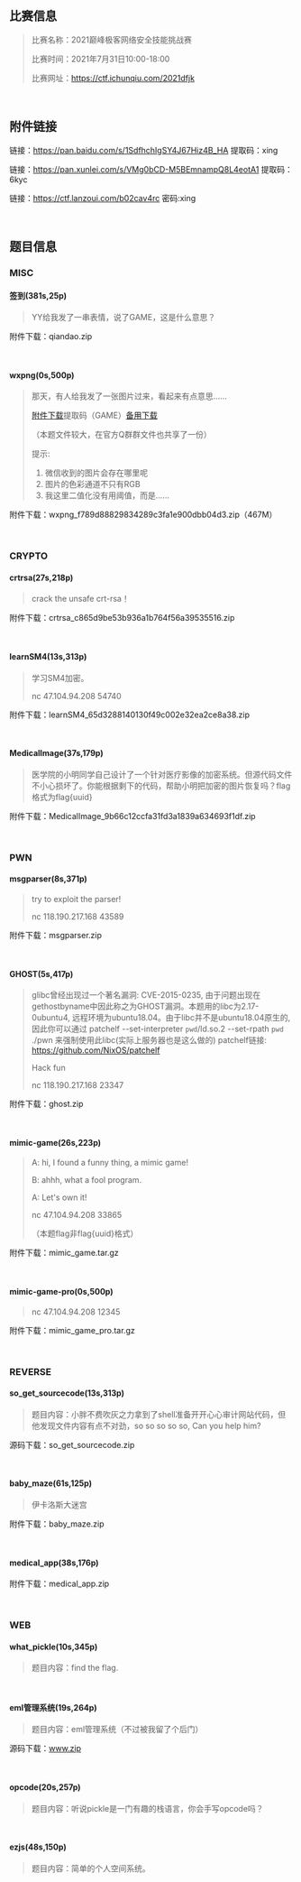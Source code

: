 ## 比赛信息

> 比赛名称：2021巅峰极客网络安全技能挑战赛
>
> 比赛时间：2021年7月31日10:00-18:00
>
> 比赛网址：https://ctf.ichunqiu.com/2021dfjk

<br/>

## 附件链接

链接：https://pan.baidu.com/s/1SdfhchIgSY4J67Hiz4B_HA 提取码：xing

链接：https://pan.xunlei.com/s/VMg0bCD-M5BEmnampQ8L4eotA1 提取码：6kyc

链接：https://ctf.lanzoui.com/b02cav4rc 密码:xing

<br/>

## 题目信息

### MISC

#### 签到(381s,25p)

> YY给我发了一串表情，说了GAME，这是什么意思？

附件下载：qiandao.zip

<br/>

#### wxpng(0s,500p)

> 那天，有人给我发了一张图片过来，看起来有点意思……
>
> [附件下载](https://pan.baidu.com/s/1AhPUST3zjR9rwv3SZ9n4mw)提取码（GAME）[备用下载](https://share.weiyun.com/AQzpeDpF)
>
> （本题文件较大，在官方Q群群文件也共享了一份）
>
> 提示:
>
> 1. 微信收到的图片会存在哪里呢 
> 2. 图片的色彩通道不只有RGB
> 3. 我这里二值化没有用阈值，而是……

附件下载：wxpng_f789d88829834289c3fa1e900dbb04d3.zip（467M）

<br/>

### CRYPTO

#### crtrsa(27s,218p)

> crack the unsafe crt-rsa！

附件下载：crtrsa_c865d9be53b936a1b764f56a39535516.zip

<br/>

#### learnSM4(13s,313p)

> 学习SM4加密。
>
> nc 47.104.94.208 54740

附件下载：learnSM4_65d3288140130f49c002e32ea2ce8a38.zip

<br/>

#### MedicalImage(37s,179p)

> 医学院的小明同学自己设计了一个针对医疗影像的加密系统。但源代码文件不小心损坏了。你能根据剩下的代码，帮助小明把加密的图片恢复吗？flag格式为flag{uuid}

附件下载：MedicalImage_9b66c12ccfa31fd3a1839a634693f1df.zip

<br/>

### PWN

#### msgparser(8s,371p)

> try to exploit the parser!
>
> nc 118.190.217.168 43589

附件下载：msgparser.zip

<br/>

#### GHOST(5s,417p)

> glibc曾经出现过一个著名漏洞: CVE-2015-0235, 由于问题出现在gethostbyname中因此称之为GHOST漏洞。本题用的libc为2.17-0ubuntu4, 远程环境为ubuntu18.04。由于libc并不是ubuntu18.04原生的, 因此你可以通过 patchelf --set-interpreter `pwd`/ld.so.2 --set-rpath `pwd` ./pwn 来强制使用此libc(实际上服务器也是这么做的) patchelf链接: https://github.com/NixOS/patchelf
>
> Hack fun
>
> nc 118.190.217.168 23347

附件下载：ghost.zip

<br/>

#### mimic-game(26s,223p)

> A: hi, I found a funny thing, a mimic game!
>
> B: ahhh, what a fool program.
>
> A: Let's own it!
>
> nc 47.104.94.208 33865
>
> （本题flag非flag{uuid}格式）

附件下载：mimic_game.tar.gz

<br/>

#### mimic-game-pro(0s,500p)

> nc 47.104.94.208 12345

附件下载：mimic_game_pro.tar.gz

<br/>

### REVERSE

#### so_get_sourcecode(13s,313p)

> 题目内容：小胖不费吹灰之力拿到了shell准备开开心心审计网站代码，但他发现文件内容有点不对劲，so so so so so, Can you help him?

源码下载：so_get_sourcecode.zip

<br/>

#### baby_maze(61s,125p)

> 伊卡洛斯大迷宫

附件下载：baby_maze.zip

<br/>

#### medical_app(38s,176p)

附件下载：medical_app.zip

<br/>

### WEB

#### what_pickle(10s,345p)

> 题目内容：find the flag.

<br/>

#### eml管理系统(19s,264p)

> 题目内容：eml管理系统（不过被我留了个后门）

源码下载：www.zip

<br/>

#### opcode(20s,257p)

> 题目内容：听说pickle是一门有趣的栈语言，你会手写opcode吗？

<br/>

#### ezjs(48s,150p)

> 题目内容：简单的个人空间系统。